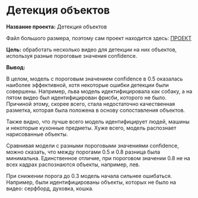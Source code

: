 # Детекция объектов

**Название проекта:** Детекция объектов

Файл большого размера, поэтому сам проект находится здесь:
[ПРОЕКТ](https://colab.research.google.com/drive/1O_3dUgQf-hJDZ3mmykF4dknIqsOP4hCq#scrollTo=vxwx9lawTJTq "Детекция объектов")

**Цель:** обработать несколько видео для детекции на них объектов, используя разные пороговые значения confidence.

**Вывод:**

В целом, модель с пороговым значением confidence в 0.5 оказалась наиболее эффективной, хотя некоторые ошибки детекции были совершены. Например, льва модель идектифицировала как собаку, а на пятом видео был идентифицирован фрисби, которого не было. Причиной этому, скорее всего, стала недостаточно качественная разметка, которая была положена в основу сопоставления объектов.

Также видно, что лучше всего модель идентифицирует людей, машины и некоторые кухонные предметы. Хуже всего, модель распознает нарисованные объекты.

Сравнивая модели с разными пороговыми значениями confidence, можно сказать, что между порогами 0.5 и 0.8 разница была минимальна. Единственное отличие, при пороговом значении 0.8 не на всех кадрах распознаются объекты, например, лев.

При снижении порога до 0.3 модель начала сильнее ошибаться. Например, были идентифицированы объекты, которых не было на видео: серфборд, духовка, кошка.
